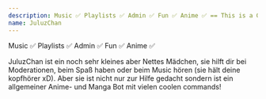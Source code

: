 ```yaml
---
description: Music ✅ Playlists ✅ Admin ✅ Fun ✅ Anime ✅ == This is a German Bot.
name: JuluzChan
---
```


Music ✅ Playlists ✅ Admin ✅ Fun ✅ Anime ✅ 

JuluzChan ist ein noch sehr kleines aber Nettes Mädchen, sie hilft dir bei Moderationen, beim Spaß haben oder beim Music hören (sie hält deine kopfhörer xD). Aber sie ist nicht nur zur Hilfe gedacht sondern ist ein allgemeiner Anime- und Manga Bot mit vielen coolen commands!
